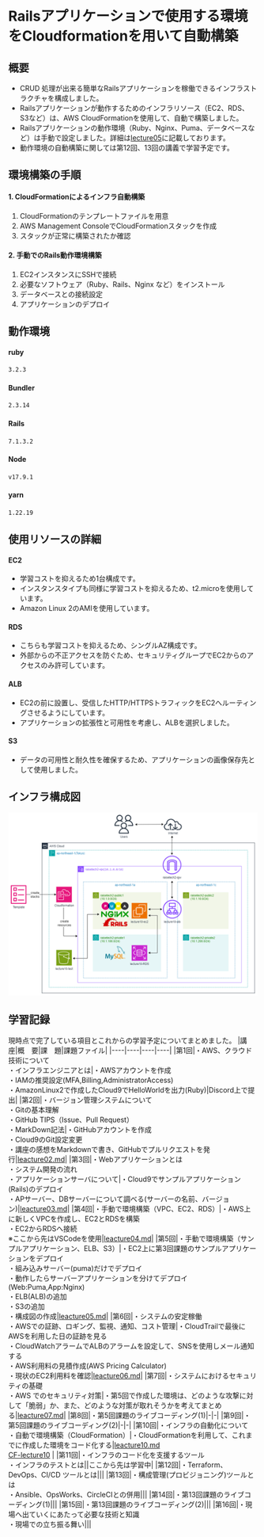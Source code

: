 # Railsアプリケーションで使用する環境をCloudformationを用いて自動構築

## 概要
- CRUD 処理が出来る簡単なRailsアプリケーションを稼働できるインフラストラクチャを構成しました。
- Railsアプリケーションが動作するためのインフラリソース（EC2、RDS、S3など）は、AWS CloudFormationを使用して、自動で構築しました。
- Railsアプリケーションの動作環境（Ruby、Nginx、Puma、データベースなど）は手動で設定しました。詳細は[lecture05](lecture05.md)に記載しております。
- 動作環境の自動構築に関しては第12回、13回の講義で学習予定です。

## 環境構築の手順
#### 1. CloudFormationによるインフラ自動構築
1. CloudFormationのテンプレートファイルを用意
2. AWS Management ConsoleでCloudFormationスタックを作成
3. スタックが正常に構築されたか確認

#### 2. 手動でのRails動作環境構築
1. EC2インスタンスにSSHで接続
2. 必要なソフトウェア（Ruby、Rails、Nginx など）をインストール
3. データベースとの接続設定
4. アプリケーションのデプロイ

## 動作環境
#### ruby
```bash
3.2.3
```

#### Bundler
```bash
2.3.14
```

#### Rails
```bash
7.1.3.2
```

#### Node
```bash
v17.9.1
```

#### yarn
```bash
1.22.19
```


## 使用リソースの詳細
#### EC2
- 学習コストを抑えるため1台構成です。
- インスタンスタイプも同様に学習コストを抑えるため、t2.microを使用しています。
- Amazon Linux 2のAMIを使用しています。

#### RDS
- こちらも学習コストを抑えるため、シングルAZ構成です。
- 外部からの不正アクセスを防ぐため、セキュリティグループでEC2からのアクセスのみ許可しています。

#### ALB
- EC2の前に設置し、受信したHTTP/HTTPSトラフィックをEC2へルーティングさせるようにしています。
- アプリケーションの拡張性と可用性を考慮し、ALBを選択しました。

#### S3
- データの可用性と耐久性を確保するため、アプリケーションの画像保存先として使用しました。

## インフラ構成図
![現時点での構成図](./images/readme-lecture10まで.png)

## 学習記録
現時点で完了している項目とこれからの学習予定についてまとめました。
|講　座|概　要|課　題|課題ファイル|
|----|----|----|----|
|第1回|・AWS、クラウド技術について <br> ・インフラエンジニアとは|・AWSアカウントを作成 <br> ・IAMの推奨設定(MFA,Billing,AdministratorAccess) <br> ・AmazonLinux2で作成したCloud9でHelloWorldを出力(Ruby)|Discord上で提出|
|第2回|・バージョン管理システムについて <br> ・Gitの基本理解 <br> ・GitHub TIPS（Issue、Pull Request） <br> ・MarkDown記法|・GitHubアカウントを作成 <br> ・Cloud9のGit設定変更 <br> ・講座の感想をMarkdownで書き、GitHubでプルリクエストを発行|[leacture02.md](./lecture02.md)|
|第3回|・Webアプリケーションとは <br> ・システム開発の流れ <br> ・アプリケーションサーバについて|・Cloud9でサンプルアプリケーション(Rails)のデプロイ <br> ・APサーバー、DBサーバーについて調べる(サーバーの名前、バージョン)|[leacture03.md](./lecture03.md)|
|第4回|・手動で環境構築（VPC、EC2、RDS）|・AWS上に新しくVPCを作成し、EC2とRDSを構築 <br> ・EC2からRDSへ接続 <br> ※ここから先はVSCodeを使用|[leacture04.md](./lecture04.md)|
|第5回|・手動で環境構築（サンプルアプリケーション、ELB、S3）|・EC2上に第3回課題のサンプルアプリケーションをデプロイ <br> ・組み込みサーバー(puma)だけでデプロイ <br> ・動作したらサーバーアプリケーションを分けてデプロイ(Web:Puma,App:Nginx) <br> ・ELB(ALB)の追加 <br> ・S3の追加 <br> ・構成図の作成|[leacture05.md](./lecture05.md)|
|第6回|・システムの安定稼働 <br> ・AWSでの証跡、ロギング、監視、通知、コスト管理|・CloudTrailで最後にAWSを利用した日の証跡を見る <br> ・CloudWatchアラームでALBのアラームを設定して、SNSを使用しメール通知する <br> ・AWS利用料の見積作成(AWS Pricing Calculator) <br> ・現状のEC2利用料を確認|[leacture06.md](./lecture06.md)|
|第7回|・システムにおけるセキュリティの基礎 <br> ・AWS でのセキュリティ対策|・第5回で作成した環境は、どのような攻撃に対して「脆弱」か、また、どのような対策が取れそうかを考えてまとめる|[leacture07.md](./lecture07.md)|
|第8回|・第5回課題のライブコーディング(1)|-|-|
|第9回|・第5回課題のライブコーディング(2)|-|-|
|第10回|・インフラの自動化について <br> ・自動で環境構築（CloudFormation）|・CloudFormationを利用して、これまでに作成した環境をコード化する|[leacture10.md](./lecture10.md) <br> [CF-lecture10](./CF-lecture10) |
|第11回|・インフラのコード化を支援するツール <br> ・インフラのテストとは||ここから先は学習中|
|第12回|・Terraform、DevOps、CI/CD ツールとは|||
|第13回|・構成管理(プロビジョニング)ツールとは <br> ・Ansible、OpsWorks、CircleCIとの併用|||
|第14回|・第13回課題のライブコーディング(1)|||
|第15回|・第13回課題のライブコーディング(2)|||
|第16回|・現場へ出ていくにあたって必要な技術と知識 <br> ・現場での立ち振る舞い|||